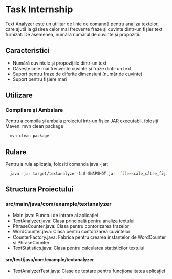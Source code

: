 
# Task Internship

Text Analyzer este un utilitar de linie de comandă pentru analiza textelor, care ajută la găsirea celor mai frecvente fraze și cuvinte dintr-un fișier text furnizat. De asemenea, numără numărul de cuvinte și propoziții.

## Caracteristici
* Numără cuvintele și propozițiile dintr-un text
* Găsește cele mai frecvente cuvinte și fraze dintr-un text
* Suport pentru fraze de diferite dimensiuni (număr de cuvinte)
* Suport pentru fișiere mari

## Utilizare
### Compilare și Ambalare
Pentru a compila și ambala proiectul într-un fișier JAR executabil, folosiți Maven:
mvn clean package


```bash
  mvn clean package
```

## Rulare
Pentru a rula aplicația, folosiți comanda java -jar:

```bash
  java -jar target/textanalyzer-1.0-SNAPSHOT.jar -file=<cale_către_fișier> -top=<număr_top> -phraseSize=<dimensiune_frază>
```

## Structura Proiectului
###  src/main/java/com/example/textanalyzer

* Main.java: Punctul de intrare al aplicației
* TextAnalyzer.java: Clasa principală pentru analiza textului
* PhraseCounter.java: Clasa pentru contorizarea frazelor
* WordCounter.java: Clasa pentru contorizarea cuvintelor
* CounterFactory.java: Fabrica pentru crearea instanțelor de  WordCounter și PhraseCounter
* TextStatistics.java: Clasa pentru calcularea statisticilor textului

#### src/test/java/com/example/textanalyzer

* TextAnalyzerTest.java: Clase de testare pentru funcționalitatea aplicației
